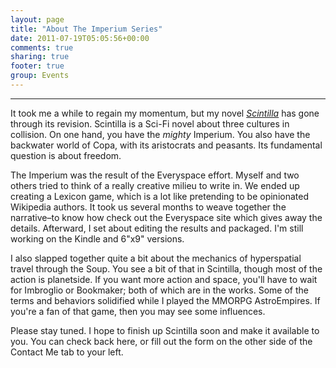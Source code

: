 ```yaml
---
layout: page
title: "About The Imperium Series"
date: 2011-07-19T05:05:56+00:00
comments: true
sharing: true
footer: true
group: Events
---
```


****
<a name='teaser'></a>
It took me a while to regain my momentum, but my novel *[Scintilla](http://dausha.net/Books/Scintilla)* has gone through its revision. Scintilla is a Sci-Fi novel about three cultures in collision. On one hand, you have the *mighty* Imperium. You also have the backwater world of Copa, with its aristocrats and peasants. Its fundamental question is about freedom.

<a name='body'></a>The Imperium was the result of the Everyspace effort. Myself and two others tried to think of a really creative milieu to write in. We ended up creating a Lexicon game, which is a lot like pretending to be opinionated Wikipedia authors. It took us several months to weave together the narrative&ndash;to know how check out the Everyspace site which gives away the details. Afterward, I set about editing the results and packaged. I'm still working on the Kindle and 6"x9" versions.

I also slapped together quite a bit about the mechanics of hyperspatial travel through the Soup. You see a bit of that in Scintilla, though most of the action is planetside. If you want more action and space, you'll have to wait for Imbroglio or Bookmaker; both of which are in the works. Some of the terms and behaviors solidified while I played the MMORPG AstroEmpires. If you're a fan of that game, then you may see some influences.

Please stay tuned. I hope to finish up Scintilla soon and make it available to you. You can check back here, or fill out the form on the other side of the Contact Me tab to your left.

 
